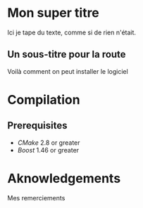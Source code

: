 # Mon super titre

Ici je tape du texte, comme si de rien n'était.

## Un sous-titre pour la route

Voilà comment on peut installer le logiciel

# Compilation

## Prerequisites

- *CMake* 2.8 or greater
- *Boost* 1.46 or greater

# Aknowledgements

Mes remerciements
